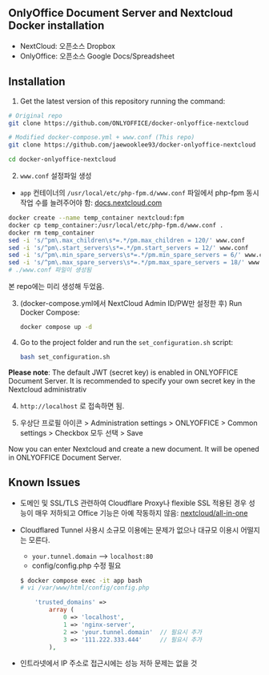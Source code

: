 ## OnlyOffice Document Server and Nextcloud Docker installation
- NextCloud: 오픈소스 Dropbox
- OnlyOffice: 오픈소스 Google Docs/Spreadsheet

## Installation

1. Get the latest version of this repository running the command:

```bash
# Original repo
git clone https://github.com/ONLYOFFICE/docker-onlyoffice-nextcloud

# Modified docker-compose.yml + www.conf (This repo)
git clone https://github.com/jaewooklee93/docker-onlyoffice-nextcloud

cd docker-onlyoffice-nextcloud
```

2. `www.conf` 설정파일 생성

- `app` 컨테이너의 `/usr/local/etc/php-fpm.d/www.conf` 파일에서 php-fpm 동시작업 수를 늘려주어야 함: [docs.nextcloud.com](https://docs.nextcloud.com/server/21/admin_manual/installation/server_tuning.html#tune-php-fpm)

```bash
docker create --name temp_container nextcloud:fpm
docker cp temp_container:/usr/local/etc/php-fpm.d/www.conf .
docker rm temp_container
sed -i 's/^pm\.max_children\s*=.*/pm.max_children = 120/' www.conf
sed -i 's/^pm\.start_servers\s*=.*/pm.start_servers = 12/' www.conf
sed -i 's/^pm\.min_spare_servers\s*=.*/pm.min_spare_servers = 6/' www.conf
sed -i 's/^pm\.max_spare_servers\s*=.*/pm.max_spare_servers = 18/' www.conf
# ./www.conf 파일이 생성됨
```

본 repo에는 미리 생성해 두었음.

3. (docker-compose.yml에서 NextCloud Admin ID/PW만 설정한 후) Run Docker Compose: 

    ```bash
    docker compose up -d
    ```

3. Go to the project folder and run the `set_configuration.sh` script:
    ```bash
    bash set_configuration.sh
    ```
**Please note**: The default JWT (secret key) is enabled in ONLYOFFICE Document Server. It is recommended to specify your own secret key in the Nextcloud administrativ

4. `http://localhost` 로 접속하면 됨.

5. 우상단 프로필 아이콘 > Administration settings > ONLYOFFICE > Common settings > Checkbox 모두 선택 > Save

Now you can enter Nextcloud and create a new document. It will be opened in ONLYOFFICE Document Server. 

## Known Issues
- 도메인 및 SSL/TLS 관련하여 Cloudflare Proxy나 flexible SSL 적용된 경우 성능이 매우 저하되고 Office 기능은 아예 작동하지 않음: [nextcloud/all-in-one](https://github.com/nextcloud/all-in-one?tab=readme-ov-file#notes-on-cloudflare-proxytunnel)
- Cloudflared Tunnel 사용시 소규모 이용에는 문제가 없으나 대규모 이용시 어떨지는 모른다.
    - `your.tunnel.domain` --> `localhost:80`
    - config/config.php 수정 필요

    ```bash
    $ docker compose exec -it app bash
    # vi /var/www/html/config/config.php
    ```

    ```php
        'trusted_domains' =>
            array (
                0 => 'localhost',
                1 => 'nginx-server',
                2 => 'your.tunnel.domain'  // 필요시 추가
                3 => '111.222.333.444'     // 필요시 추가
            ),
    ```
- 인트라넷에서 IP 주소로 접근시에는 성능 저하 문제는 없을 것
